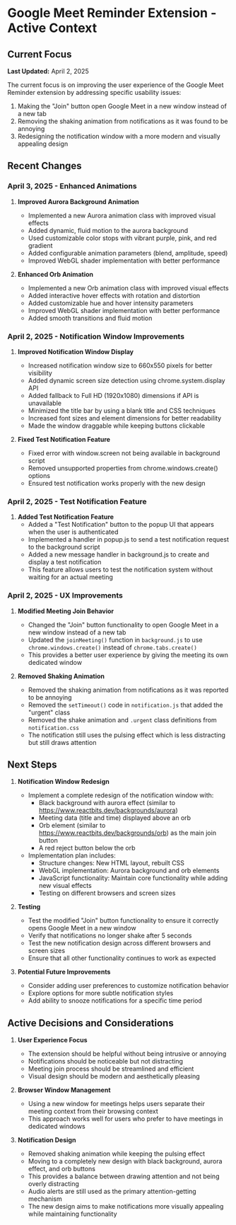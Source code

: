 # Google Meet Reminder Extension - Active Context

## Current Focus

**Last Updated:** April 2, 2025

The current focus is on improving the user experience of the Google Meet Reminder extension by addressing specific usability issues:

1. Making the "Join" button open Google Meet in a new window instead of a new tab
2. Removing the shaking animation from notifications as it was found to be annoying
3. Redesigning the notification window with a more modern and visually appealing design

## Recent Changes

### April 3, 2025 - Enhanced Animations

1. **Improved Aurora Background Animation**
   - Implemented a new Aurora animation class with improved visual effects
   - Added dynamic, fluid motion to the aurora background
   - Used customizable color stops with vibrant purple, pink, and red gradient
   - Added configurable animation parameters (blend, amplitude, speed)
   - Improved WebGL shader implementation with better performance

2. **Enhanced Orb Animation**
   - Implemented a new Orb animation class with improved visual effects
   - Added interactive hover effects with rotation and distortion
   - Added customizable hue and hover intensity parameters
   - Improved WebGL shader implementation with better performance
   - Added smooth transitions and fluid motion

### April 2, 2025 - Notification Window Improvements

1. **Improved Notification Window Display**
   - Increased notification window size to 660x550 pixels for better visibility
   - Added dynamic screen size detection using chrome.system.display API
   - Added fallback to Full HD (1920x1080) dimensions if API is unavailable
   - Minimized the title bar by using a blank title and CSS techniques
   - Increased font sizes and element dimensions for better readability
   - Made the window draggable while keeping buttons clickable

2. **Fixed Test Notification Feature**
   - Fixed error with window.screen not being available in background script
   - Removed unsupported properties from chrome.windows.create() options
   - Ensured test notification works properly with the new design

### April 2, 2025 - Test Notification Feature

1. **Added Test Notification Feature**
   - Added a "Test Notification" button to the popup UI that appears when the user is authenticated
   - Implemented a handler in popup.js to send a test notification request to the background script
   - Added a new message handler in background.js to create and display a test notification
   - This feature allows users to test the notification system without waiting for an actual meeting



### April 2, 2025 - UX Improvements

1. **Modified Meeting Join Behavior**
   - Changed the "Join" button functionality to open Google Meet in a new window instead of a new tab
   - Updated the `joinMeeting()` function in `background.js` to use `chrome.windows.create()` instead of `chrome.tabs.create()`
   - This provides a better user experience by giving the meeting its own dedicated window

2. **Removed Shaking Animation**
   - Removed the shaking animation from notifications as it was reported to be annoying
   - Removed the `setTimeout()` code in `notification.js` that added the "urgent" class
   - Removed the shake animation and `.urgent` class definitions from `notification.css`
   - The notification still uses the pulsing effect which is less distracting but still draws attention

## Next Steps

1. **Notification Window Redesign**
   - Implement a complete redesign of the notification window with:
     - Black background with aurora effect (similar to https://www.reactbits.dev/backgrounds/aurora)
     - Meeting data (title and time) displayed above an orb
     - Orb element (similar to https://www.reactbits.dev/backgrounds/orb) as the main join button
     - A red reject button below the orb
   - Implementation plan includes:
     - Structure changes: New HTML layout, rebuilt CSS
     - WebGL implementation: Aurora background and orb elements
     - JavaScript functionality: Maintain core functionality while adding new visual effects
     - Testing on different browsers and screen sizes

2. **Testing**
   - Test the modified "Join" button functionality to ensure it correctly opens Google Meet in a new window
   - Verify that notifications no longer shake after 5 seconds
   - Test the new notification design across different browsers and screen sizes
   - Ensure that all other functionality continues to work as expected

3. **Potential Future Improvements**
   - Consider adding user preferences to customize notification behavior
   - Explore options for more subtle notification styles
   - Add ability to snooze notifications for a specific time period

## Active Decisions and Considerations

1. **User Experience Focus**
   - The extension should be helpful without being intrusive or annoying
   - Notifications should be noticeable but not distracting
   - Meeting join process should be streamlined and efficient
   - Visual design should be modern and aesthetically pleasing

2. **Browser Window Management**
   - Using a new window for meetings helps users separate their meeting context from their browsing context
   - This approach works well for users who prefer to have meetings in dedicated windows

3. **Notification Design**
   - Removed shaking animation while keeping the pulsing effect
   - Moving to a completely new design with black background, aurora effect, and orb buttons
   - This provides a balance between drawing attention and not being overly distracting
   - Audio alerts are still used as the primary attention-getting mechanism
   - The new design aims to make notifications more visually appealing while maintaining functionality